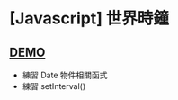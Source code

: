 # [Javascript] 世界時鐘
## [DEMO](https://qiiwiiq.github.io/JS_WorldClock/)
* 練習 Date 物件相關函式
* 練習 setInterval()
